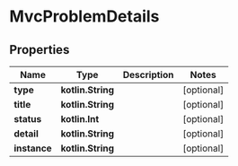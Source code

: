 
# MvcProblemDetails

## Properties
| Name | Type | Description | Notes |
| ------------ | ------------- | ------------- | ------------- |
| **type** | **kotlin.String** |  |  [optional] |
| **title** | **kotlin.String** |  |  [optional] |
| **status** | **kotlin.Int** |  |  [optional] |
| **detail** | **kotlin.String** |  |  [optional] |
| **instance** | **kotlin.String** |  |  [optional] |



